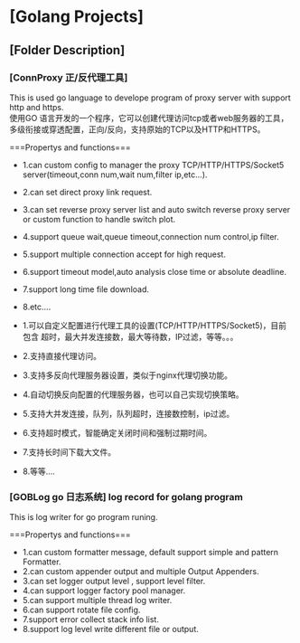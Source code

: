 # [Golang Projects]  

## [Folder Description] 

### [ConnProxy 正/反代理工具]  
This is used go language to develope program of proxy server with support http and https.   
使用GO 语言开发的一个程序，它可以创建代理访问tcp或者web服务器的工具，多级衔接或穿透配置，正向/反向，支持原始的TCP以及HTTP和HTTPS。  

===Propertys and functions===   
* 1.can custom config to manager the proxy TCP/HTTP/HTTPS/Socket5 server(timeout,conn num,wait num,filter ip,etc...).  
* 2.can set direct proxy link request.  
* 3.can set reverse proxy server list and auto switch reverse proxy server or custom function to handle switch plot.  
* 4.support queue wait,queue timeout,connection num control,ip filter.
* 5.support multiple connection accept for high request.  
* 6.support timeout model,auto analysis close time or absolute deadline.  
* 7.support long time file download.  
* 8.etc....

* 1.可以自定义配置进行代理工具的设置(TCP/HTTP/HTTPS/Socket5)，目前包含 超时，最大并发连接数，最大等待数，IP过滤，等等。。。    
* 2.支持直接代理访问。  
* 3.支持多反向代理服务器设置，类似于nginx代理切换功能。  
* 4.自动切换反向配置的代理服务器，也可以自己实现切换策略。  
* 5.支持大并发连接，队列，队列超时，连接数控制，ip过滤。  
* 6.支持超时模式，智能确定关闭时间和强制过期时间。  
* 7.支持长时间下载大文件。  
* 8.等等....

### [GOBLog go 日志系统]  log record for golang program
This is log writer for go program runing.

===Propertys and functions===
* 1.can custom formatter message, default support simple and pattern Formatter.
* 2.can custom appender output and multiple Output Appenders.
* 3.can set logger output level , support level filter.
* 4.can support logger factory pool manager.
* 5.can support multiple thread log writer.
* 6.can support rotate file config. 
* 7.support error collect stack info list.  
* 8.support log level write different file or output.
